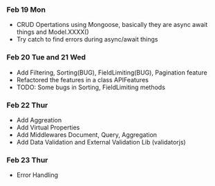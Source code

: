 ### Feb 19 Mon

- CRUD Opertations using Mongoose, basically they are async await things and Model.XXXX()
- Try catch to find errors during async/await things

### Feb 20 Tue and 21 Wed

- Add Filtering, Sorting(BUG), FieldLimiting(BUG), Pagination feature
- Refactored the features in a class APIFeatures
- TODO: Some bugs in Sorting, FieldLimiting methods

### Feb 22 Thur

- Add Aggreation
- Add Virtual Properties
- Add Middlewares Document, Query, Aggregation
- Add Data Validation and External Validation Lib (validatorjs)

### Feb 23 Thur

- Error Handling
